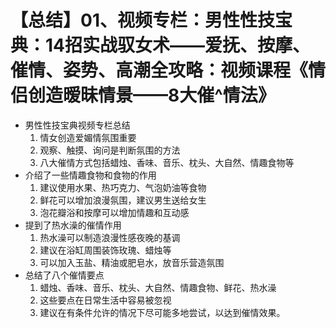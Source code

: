 # 【总结】01、视频专栏：男性性技宝典：14招实战驭女术——爱抚、按摩、催情、姿势、高潮全攻略：视频课程《情侣创造暧昧情景——8大催^情法》

-   男性性技宝典视频专栏总结
    1.  情女创造爱媚情氛围重要
    2.  观察、触摸、询问是判断氛围的方法
    3.  八大催情方式包括蜡烛、香味、音乐、枕头、大自然、情趣食物等
-   介绍了一些情趣食物和食物的作用
    1.  建议使用水果、热巧克力、气泡奶油等食物
    2.  鲜花可以增加浪漫氛围，建议男生送给女生
    3.  泡花瓣浴和按摩可以增加情趣和互动感
-   提到了热水澡的催情作用
    1.  热水澡可以制造浪漫性感夜晚的基调
    2.  建议在浴缸周围装饰玫瑰、蜡烛等
    3.  可以加入玉盐、精油或肥皂水，放音乐营造氛围
-   总结了八个催情要点
    1.  蜡烛、香味、音乐、枕头、大自然、情趣食物、鲜花、热水澡
    2.  这些要点在日常生活中容易被忽视
    3.  建议在有条件允许的情况下尽可能多地尝试，以达到催情效果。